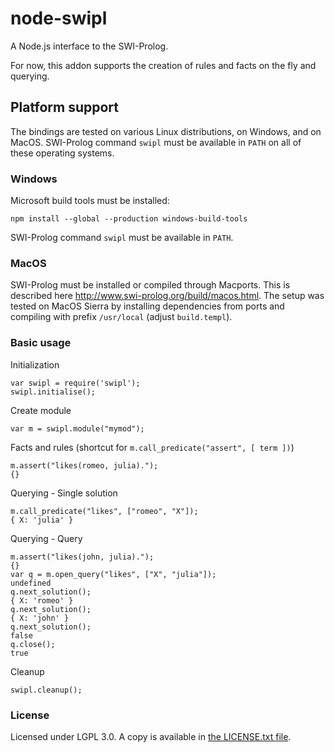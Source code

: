 # node-swipl

A Node.js interface to the SWI-Prolog.

For now, this addon supports the creation of rules and facts on
the fly and querying.

## Platform support

The bindings are tested on various Linux distributions, on Windows,
and on MacOS. SWI-Prolog command `swipl` must be available in `PATH`
on all of these operating systems.

### Windows

Microsoft build tools must be installed:

```
npm install --global --production windows-build-tools
```

SWI-Prolog command `swipl` must be available in `PATH`.

### MacOS

SWI-Prolog must be installed or compiled through Macports. This is
described here <http://www.swi-prolog.org/build/macos.html>. The setup was
tested on MacOS Sierra by installing dependencies from ports and compiling
with prefix `/usr/local` (adjust `build.templ`).

### Basic usage

Initialization

    var swipl = require('swipl');
    swipl.initialise();

Create module

    var m = swipl.module("mymod");

Facts and rules (shortcut for `m.call_predicate("assert", [ term ])`)

    m.assert("likes(romeo, julia).");
    {}

Querying - Single solution

    m.call_predicate("likes", ["romeo", "X"]);
    { X: 'julia' }

Querying - Query

    m.assert("likes(john, julia).");
    {}
    var q = m.open_query("likes", ["X", "julia"]);
    undefined
    q.next_solution();
    { X: 'romeo' }
    q.next_solution();
    { X: 'john' }
    q.next_solution();
    false
    q.close();
    true

Cleanup

    swipl.cleanup();

### License

Licensed under LGPL 3.0. A copy is available in [the LICENSE.txt file](LICENSE.txt).
